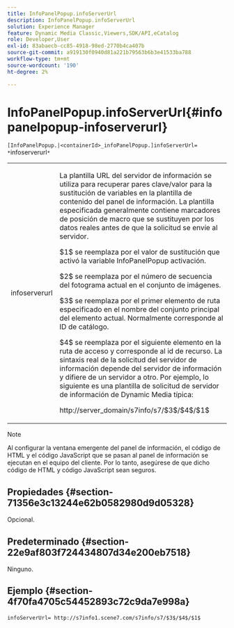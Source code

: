 ```yaml
---
title: InfoPanelPopup.infoServerUrl
description: InfoPanelPopup.infoServerUrl
solution: Experience Manager
feature: Dynamic Media Classic,Viewers,SDK/API,eCatalog
role: Developer,User
exl-id: 83abaecb-cc85-4918-98ed-2770b4ca407b
source-git-commit: a919130f0940d81a221b79563b6b3e41533ba788
workflow-type: tm+mt
source-wordcount: '190'
ht-degree: 2%

---
```


# InfoPanelPopup.infoServerUrl{#infopanelpopup-infoserverurl}

`[InfoPanelPopup.|<containerId>_infoPanelPopup.]infoServerUrl= *`infoserverurl`*`

<table id="table_9A6258D9B0DA4A29AA8A6C9BBCFE3662"> 
 <tbody> 
  <tr> 
   <td> <p> <span class="codeph"><span class="varname"> infoserverurl</span></span> </p> </td> 
   <td> <p>La plantilla URL del servidor de información se utiliza para recuperar pares clave/valor para la sustitución de variables en la plantilla de contenido del panel de información. La plantilla especificada generalmente contiene marcadores de posición de macro que se sustituyen por los datos reales antes de que la solicitud se envíe al servidor. </p> <p><span class="codeph"> $1$</span> se reemplaza por el valor de sustitución que activó la variable <span class="codeph"> InfoPanelPopup</span> activación. </p> <p><span class="codeph"> $2$</span> se reemplaza por el número de secuencia del fotograma actual en el conjunto de imágenes. </p> <p><span class="codeph"> $3$</span> se reemplaza por el primer elemento de ruta especificado en el nombre del conjunto principal del elemento actual. Normalmente corresponde al ID de catálogo. </p> <p><span class="codeph"> $4$</span> se reemplaza por el siguiente elemento en la ruta de acceso y corresponde al id de recurso. La sintaxis real de la solicitud del servidor de información depende del servidor de información y difiere de un servidor a otro. Por ejemplo, lo siguiente es una plantilla de solicitud de servidor de información de Dynamic Media típica: </p> <p><span class="codeph"> http://server_domain/s7info/s7/$3$/$4$/$1$</span> </p> </td> 
  </tr> 
 </tbody> 
</table>

>[!NOTE]
>
>Al configurar la ventana emergente del panel de información, el código de HTML y el código JavaScript que se pasan al panel de información se ejecutan en el equipo del cliente. Por lo tanto, asegúrese de que dicho código de HTML y código JavaScript sean seguros.

## Propiedades {#section-71356e3c13244e62b0582980d9d05328}

Opcional.

## Predeterminado {#section-22e9af803f724434807d34e200eb7518}

Ninguno.

## Ejemplo {#section-4f70fa4705c54452893c72c9da7e998a}

`infoServerUrl= http://s7info1.scene7.com/s7info/s7/$3$/$4$/$1$`
